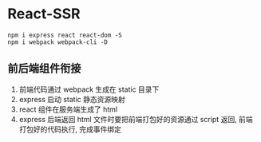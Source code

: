 # React-SSR  
`npm i express react react-dom -S`  
`npm i webpack webpack-cli -D`  

## 前后端组件衔接  
1. 前端代码通过 webpack 生成在 static 目录下  
2. express 启动 static 静态资源映射  
3. react 组件在服务端生成了 html  
4. express 后端返回 html 文件时要把前端打包好的资源通过 script 返回, 前端打包好的代码执行, 完成事件绑定  
